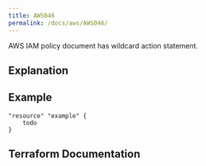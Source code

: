 ```yaml
---
title: AWS046
permalink: /docs/aws/AWS046/
---
```


AWS IAM policy document has wildcard action statement.

## Explanation

## Example

```
"resource" "example" {
	todo
}
```

## Terraform Documentation
